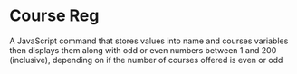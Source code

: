 # Course Reg

A JavaScript command that stores values into name and courses variables then displays them along with odd or even numbers between 1 and 200 (inclusive), depending on if the number of courses offered is even or odd
